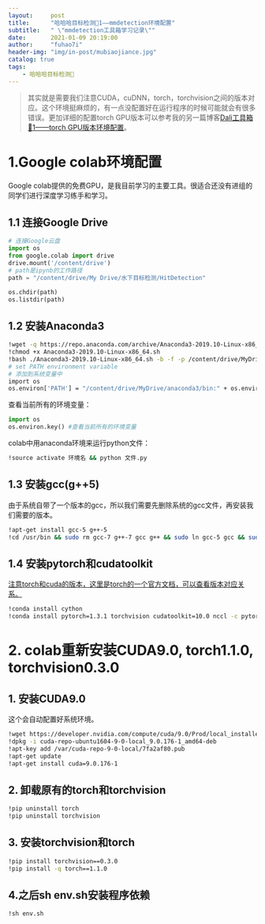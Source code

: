 ```yaml
---
layout:     post
title:      "哈哈哈目标检测🧸1——mmdetection环境配置"
subtitle:   " \"mmdetection工具箱学习记录\""
date:       2021-01-09 20:19:00
author:     "fuhao7i"
header-img: "img/in-post/mubiaojiance.jpg"
catalog: true
tags:
    - 哈哈哈目标检测🧸
---
```


> 其实就是需要我们注意CUDA，cuDNN，torch，torchvision之间的版本对应。这个环境挺麻烦的，有一点没配置好在运行程序的时候可能就会有很多错误。更加详细的配置torch GPU版本可以参考我的另一篇博客[Dali工具箱🔧1——torch GPU版本环境配置](https://fuhao7i.com/2021/01/10/dalitools1/)。

# 1.Google colab环境配置

Google colab提供的免费GPU，是我目前学习的主要工具。很适合还没有进组的同学们进行深度学习练手和学习。

## 1.1 连接Google Drive

```python
# 连接Google云盘
import os
from google.colab import drive
drive.mount('/content/drive')
# path是ipynb的工作路径
path = "/content/drive/My Drive/水下目标检测/HitDetection"

os.chdir(path)
os.listdir(path)
```

## 1.2 安装Anaconda3

```Bash
!wget -q https://repo.anaconda.com/archive/Anaconda3-2019.10-Linux-x86_64.sh
!chmod +x Anaconda3-2019.10-Linux-x86_64.sh
!bash ./Anaconda3-2019.10-Linux-x86_64.sh -b -f -p /content/drive/MyDrive/anaconda3
# set PATH environment variable
# 添加到系统变量中
import os
os.environ['PATH'] = "/content/drive/MyDrive/anaconda3/bin:" + os.environ['PATH']
```

查看当前所有的环境变量：

```python
import os
os.environ.key() #查看当前所有的环境变量
```

colab中用anaconda环境来运行python文件：

```Bash
!source activate 环境名 && python 文件.py
```

## 1.3 安装gcc(g++5)

由于系统自带了一个版本的gcc，所以我们需要先删除系统的gcc文件，再安装我们需要的版本。

```Bash
!apt-get install gcc-5 g++-5
!cd /usr/bin && sudo rm gcc-7 g++-7 gcc g++ && sudo ln gcc-5 gcc && sudo ln g++-5 g++
```

## 1.4 安装pytorch和cudatoolkit

[注意torch和cuda的版本，这里是torch的一个官方文档，可以查看版本对应关系。](https://pytorch.org/get-started/previous-versions/)

```Bash
!conda install cython
!conda install pytorch=1.3.1 torchvision cudatoolkit=10.0 nccl -c pytorch
```

# 2. colab重新安装CUDA9.0, torch1.1.0, torchvision0.3.0

## 1. 安装CUDA9.0

这个会自动配置好系统环境。

```Bash
!wget https://developer.nvidia.com/compute/cuda/9.0/Prod/local_installers/cuda-repo-ubuntu1604-9-0-local_9.0.176-1_amd64-deb
!dpkg -i cuda-repo-ubuntu1604-9-0-local_9.0.176-1_amd64-deb
!apt-key add /var/cuda-repo-9-0-local/7fa2af80.pub
!apt-get update
!apt-get install cuda=9.0.176-1
```

## 2. 卸载原有的torch和torchvision

```Bash
!pip uninstall torch
!pip uninstall torchvision
```

## 3. 安装torchvision和torch

```Bash
!pip install torchvision==0.3.0
!pip install -q torch==1.1.0
```

## 4.之后sh env.sh安装程序依赖

```Bash
!sh env.sh
```